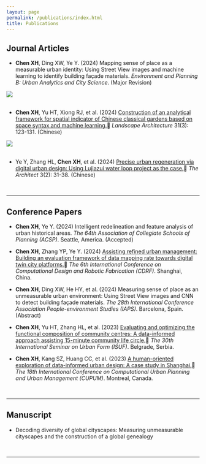 ```yaml
---
layout: page
permalink: /publications/index.html
title: Publications
---
```


## Journal Articles

- **Chen XH**, Ding XW, Ye Y. (2024) Mapping sense of place as a measurable urban identity: Using Street View images and machine learning to identify building façade materials. *Environment and Planning B: Urban Analytics and City Science*. (Major Revision) <br>

<div class="first">
<img src="/images/R1.jpg">
</div>
<br>

- **Chen XH**, Yu HT, Xiong RJ, et al. (2024) [Construction of an analytical framework for spatial indicator of Chinese classical gardens based on space syntax and machine learning.](https://XinghanChen1999.github.io/file/JA-Landscape-Architecture.pdf)🔗 *Landscape Architecture* 31(3): 123-131. (Chinese) <br>

<div class="first">
<img src="/images/R2.jpg">
</div>
<br>

- Ye Y, Zhang HL, **Chen XH**, et al. (2024) [Precise urban regeneration via digital urban design: Using Lujiazui water loop project as the case.](https://XinghanChen1999.github.io/file/JA-The-Architect.pdf)🔗 *The Architect* 3(2): 31-38. (Chinese) 

  <br>


---

## Conference Papers

- **Chen XH**, Ye Y. (2024) Intelligent redelineation and feature analysis of urban historical areas. *The 64th Association of Collegiate Schools of Planning (ACSP)*. Seattle, America. (Accepted)

- **Chen XH**, Zhang YP, Ye Y. (2024) [Assisting refined urban management: Building an evaluation framework of data mapping rate towards digital twin city platforms.](https://XinghanChen1999.github.io/file/CDRF_1229.pdf)🔗 *The 6th International Conference on Computational Design and Robotic Fabrication (CDRF)*. Shanghai, China.

- **Chen XH**, Ding XW, He HY, et al. (2024) Measuring sense of place as an unmeasurable urban environment: Using Street View images and CNN to detect building façade materials. *The 28th International Conference Association People-environment Studies (IAPS)*. Barcelona, Spain. (Abstract)

- **Chen XH**, Yu HT, Zhang HL, et al. (2023) [Evaluating and optimizing the functional composition of community centres: A data-informed approach assisting 15-minute community life circle.](https://XinghanChen1999.github.io/file/ISUF.pdf)🔗 *The 30th International Seminar on Urban Form (ISUF)*. Belgrade, Serbia.

- **Chen XH**, Kang SZ, Huang CC, et al. (2023) [A human-oriented exploration of data-informed urban design: A case study in Shanghai.](https://XinghanChen1999.github.io/file/CUPUM_2023.pdf)🔗 *The 18th International Conference on Computational Urban Planning and Urban Management (CUPUM)*. Montreal, Canada.

  <br>


---

## Manuscript

- Decoding diversity of global cityscapes: Measuring unmeasurable cityscapes and the construction of a global genealogy<br>

  <br>

---

